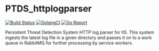 # PTDS_httplogparser

[![Build Status](https://travis-ci.org/ozfive/BPTDS_httplogparser.svg?branch=master)](https://ttravis-ci.org/ozfive/PTDS_httplogparser)
[![GolangCI](https://golangci.com/badges/github.com/ozfive/PTDS_httplogparser.svg)](https://golangci.com)
[![Go Report](https://goreportcard.com/badge/github.com/ozfive/PTDS_httplogparser)](https://goreportcard.com/badge/github.com/ozfive/PTDS_httplogparser)
 
Persistent Threat Detection System HTTP log parser for IIS. This system ingests the latest log file in a given directory and passes it on to a work queue in RabbitMQ for further processing by service workers.
